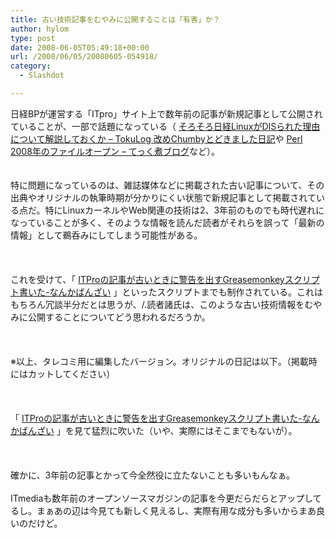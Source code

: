 ```yaml
---
title: 古い技術記事をむやみに公開することは「有害」か？
author: hylom
type: post
date: 2008-06-05T05:49:18+00:00
url: /2008/06/05/20080605-054918/
category:
  - Slashdot

---
```

日経BPが運営する「ITpro」サイト上で数年前の記事が新規記事として公開されていることが、一部で話題になっている（ [そろそろ日経LinuxがDISられた理由について解説しておくか &#8211; TokuLog 改めChumbyとどきました日記][1]や [Perl 2008年のファイルオープン &#8211; てっく煮ブログ][2]など）。  
</br>   
特に問題になっているのは、雑誌媒体などに掲載された古い記事について、その出典やオリジナルの執筆時期が分かりにくい状態で新規記事として掲載されている点だ。特にLinuxカーネルやWeb関連の技術は2、3年前のものでも時代遅れになっていることが多く、そのような情報を読んだ読者がそれらを誤って「最新の情報」として鵜呑みにしてしまう可能性がある。</br>  
</br>   
これを受けて、「   [ITProの記事が古いときに警告を出すGreasemonkeyスクリプト書いた-なんかばんざい][3] 」といったスクリプトまでも制作されている。これはもちろん冗談半分だとは思うが、/.読者諸氏は、このような古い技術情報をむやみに公開することについてどう思われるだろうか。</br>  
</br>   
※以上、タレコミ用に編集したバージョン。オリジナルの日記は以下。（掲載時にはカットしてください）</br>  
</br>   
「   [ITProの記事が古いときに警告を出すGreasemonkeyスクリプト書いた-なんかばんざい][3] 」を見て猛烈に吹いた（いや、実際にはそこまでもないが）。</br>  
</br>   
確かに、3年前の記事とかって今全然役に立たないことも多いもんなぁ。</br>   
ITmediaも数年前のオープンソースマガジンの記事を今更だらだらとアップしてるし。まぁあの辺は今見ても新しく見えるし、実際有用な成分も多いからまあ良いのだけど。</br>  
</br>  
</br>

 [1]: http://d.hatena.ne.jp/tokuhirom/20080603/1212456790
 [2]: http://d.hatena.ne.jp/nitoyon/20080603/perl_open
 [3]: http://tt25.org/blog/20080605/itpro-em-refs
